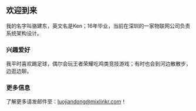 ## 欢迎到来

我的名字叫骆建东，英文名是Ken；16年毕业，当前在深圳的一家物联网公司负责系统架构设计。


### 兴趣爱好

我平时喜欢踢足球，偶尔会玩王者荣耀吃鸡类竞技游戏；有时也会到河边散散步，边逛边聊。


### 更多信息

了解更多请发邮件至：luojiandong@mixlinkr.com！
